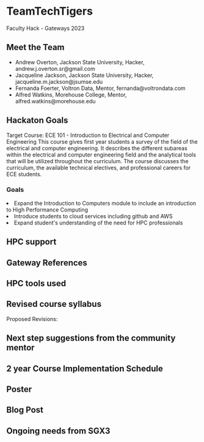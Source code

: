# TeamTechTigers
Faculty Hack - Gateways 2023
## Meet the Team
<ul>
<li>Andrew Overton, Jackson State University, Hacker, andrew.j.overton.sr@gmail.com</li>
<li>Jacqueline Jackson, Jackson State University, Hacker, jacqueline.m.jackson@jsumse.edu</li>
<li>Fernanda Foerter, Voltron Data, Mentor, fernanda@voltrondata.com</li>
<li>Alfred Watkins, Morehouse College, Mentor, alfred.watkins@morehouse.edu</li>
</ul>

## Hackaton Goals
Target Course: 
ECE 101 - Introduction to Electrical and Computer Engineering 
This course gives first year students a survey of the field of the electrical and computer engineering. It describes the different subareas within the electrical and computer engineering field and the analytical tools that will be utilized throughout the curriculum. The course discusses the curriculum, the available technical electives, and professional careers for ECE students.


### Goals
<li> Expand the Introduction to Computers module to include an introduction to High Performance Computing </li>
<li> Introduce students to cloud services including github and AWS </li>
<li> Expand student's understanding of the need for HPC professionals </li>


## HPC support
## Gateway References
## HPC tools used
## Revised course syllabus


Proposed Revisions: 

## Next step suggestions from the community mentor
## 2 year Course Implementation Schedule
## Poster
## Blog Post
## Ongoing needs from SGX3


